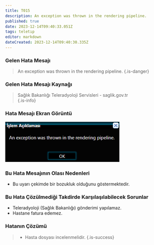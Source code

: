 ```yaml
---
title: T015
description: An exception was thrown in the rendering pipeline.
published: true
date: 2023-12-14T09:40:33.051Z
tags: teletıp
editor: markdown
dateCreated: 2023-12-14T09:40:30.335Z
---
```


### Gelen Hata Mesajı 
> An exception was thrown in the rendering pipeline.
{.is-danger}


### Gelen Hata Mesajı Kaynağı
> Sağlık Bakanlığı Teleradyoloji Servisleri - saglik.gov.tr  
{.is-info}


### Hata Mesajı Ekran Görüntü

![t015.png](/hatagoruntu/t015.png)


### Bu Hata Mesajının Olası Nedenleri 

- Bu uyarı çekimde bir bozukluk olduğunu göstermektedir.

### Bu Hata Çözülmediği Takdirde Karşılaşılabilecek Sorunlar

- Teleradyoloji (Sağlık Bakanlığı) gönderimi yapılamaz.
- Hastane fatura edemez.

### Hatanın Çözümü

>  - Hasta dosyası incelenmelidir.
{.is-success}




